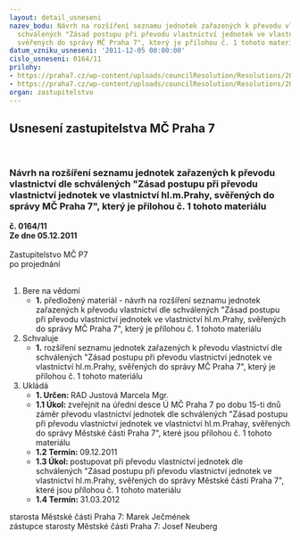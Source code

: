 ```yaml
---
layout: detail_usneseni
nazev_bodu: Návrh na rozšíření seznamu jednotek zařazených k převodu vlastnictví dle
  schválených "Zásad postupu při převodu vlastnictví jednotek ve vlastnictví hl.m.Prahy,
  svěřených do správy MČ Praha 7", který je přílohou č. 1 tohoto materiálu
datum_vzniku_usneseni: '2011-12-05 00:00:00'
cislo_usneseni: 0164/11
prilohy:
- https://praha7.cz/wp-content/uploads/councilResolution/Resolutions/20927/5-11-sum%c3%a1%c5%99_pro_z%c3%a1m%c4%9br_do_rady_25.11.2011.xls
- https://praha7.cz/wp-content/uploads/councilResolution/Resolutions/20927/5-11-usnesen%c3%ad_rada_%c4%8d.0852.pdf
organ: zastupitelstvo
---
```

<div id="ucUsn_pList" class="usn">
	<span><h2>Usnesení zastupitelstva MČ Praha 7 </h2>
<br></span><div class="standBody">
<span><h3>Návrh na rozšíření seznamu jednotek zařazených k převodu vlastnictví dle schválených "Zásad postupu při převodu vlastnictví jednotek ve vlastnictví hl.m.Prahy, svěřených do správy MČ Praha 7", který je přílohou č. 1 tohoto materiálu</h3></span><div class="center">
		<strong>č. 0164/11</strong><br>
	</div>
<div class="center">
		<strong>Ze dne 05.12.2011</strong><br><br>
	</div>Zastupitelstvo MČ P7<br> po projednání<br><br><ol>
<li>Bere na vědomí<ul><li>
<strong>1.</strong> předložený materiál - návrh na rozšíření seznamu jednotek zařazených k převodu vlastnictví dle schválených "Zásad postupu při převodu vlastnictví jednotek ve vlastnictví hl.m.Prahy, svěřených do správy MČ Praha 7", který je přílohou č. 1 tohoto materiálu</li></ul>
</li>
<li>Schvaluje<ul><li>
<strong>1.</strong> rozšíření seznamu jednotek zařazených k převodu vlastnictví dle schválených "Zásad postupu při převodu vlastnictví jednotek ve vlastnictví hl.m.Prahy, svěřených do správy MČ Praha 7", který je přílohou č. 1 tohoto materiálu      </li></ul>
</li>
<li>Ukládá<ul>
<li>
<strong>1. Určen: </strong>RAD Justová Marcela Mgr.</li>
<li>
<strong>1.1 Úkol: </strong>zveřejnit na úřední desce Ú MČ Praha 7 po dobu 15-ti dnů záměr převodu vlastnictví jednotek dle schválených "Zásad postupu při převodu vlastnictví jednotek ve vlastnictví hl.m.Prahay, svěřených do správy Městské části Praha 7", které jsou přílohou č. 1 tohoto materiálu</li>
<li>
<strong>1.2 Termín: </strong>09.12.2011</li>
<li>
<strong>1.3 Úkol: </strong>postupovat při převodu vlastnictví jednotek dle schválených "Zásad postupu při převodu vlastnictví jednotek ve vlastnictví hl.m.Prahy, svěřených do správy Městské části Praha 7", které jsou přílohou č. 1 tohoto materiálu</li>
<li>
<strong>1.4 Termín: </strong>31.03.2012</li>
</ul>
</li>
</ol>starosta Městské části Praha 7: Marek Ječmének<br>zástupce starosty Městské části Praha 7: Josef Neuberg
</div>
</div>